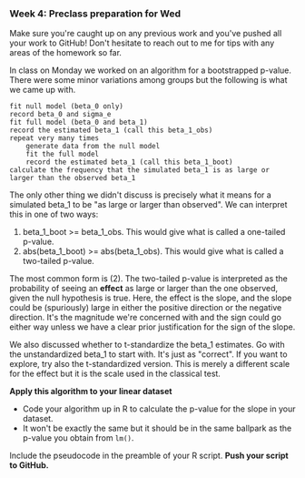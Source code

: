 ### Week 4: Preclass preparation for Wed

Make sure you're caught up on any previous work and you've pushed all your work to GitHub! Don't hesitate to reach out to me for tips with any areas of the homework so far.

In class on Monday we worked on an algorithm for a bootstrapped p-value.  There were some minor variations among groups but the following is what we came up with.

```
fit null model (beta_0 only)
record beta_0 and sigma_e
fit full model (beta_0 and beta_1)
record the estimated beta_1 (call this beta_1_obs)
repeat very many times
    generate data from the null model
    fit the full model
    record the estimated beta_1 (call this beta_1_boot)
calculate the frequency that the simulated beta_1 is as large or larger than the observed beta_1
```

The only other thing we didn't discuss is precisely what it means for a simulated beta_1 to be "as large or larger than observed". We can interpret this in one of two ways:

1. beta_1_boot >= beta_1_obs. This would give what is called a one-tailed p-value.
2. abs(beta_1_boot) >= abs(beta_1_obs). This would give what is called a two-tailed p-value.

The most common form is (2). The two-tailed p-value is interpreted as the probability of seeing an **effect** as large or larger than the one observed, given the null hypothesis is true. Here, the effect is the slope, and the slope could be (spuriously) large in either the positive direction or the negative direction. It's the magnitude we're concerned with and the sign could go either way unless we have a clear prior justification for the sign of the slope.

We also discussed whether to t-standardize the beta_1 estimates. Go with the unstandardized beta_1 to start with. It's just as "correct". If you want to explore, try also the t-standardized version. This is merely a different scale for the effect but it is the scale used in the classical test.



**Apply this algorithm to your linear dataset**

* Code your algorithm up in R to calculate the p-value for the slope in your dataset.
* It won't be exactly the same but it should be in the same ballpark as the p-value you obtain from `lm()`.

Include the pseudocode in the preamble of your R script. **Push your script to GitHub.**

